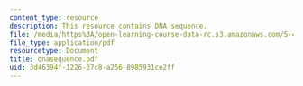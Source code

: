 ```yaml
---
content_type: resource
description: This resource contains DNA sequence.
file: /media/https%3A/open-learning-course-data-rc.s3.amazonaws.com/5-451-chemistry-of-biomolecules-i-fall-2005/3d46394f122627c8a2568985931ce2ff_dnasequence.pdf
file_type: application/pdf
resourcetype: Document
title: dnasequence.pdf
uid: 3d46394f-1226-27c8-a256-8985931ce2ff
---
```

